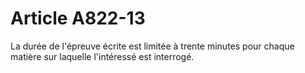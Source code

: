 # Article A822-13

La durée de l'épreuve écrite est limitée à trente minutes pour chaque matière sur laquelle l'intéressé est interrogé.
